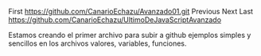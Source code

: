 First https://github.com/CanarioEchazu/Avanzado01.git
Previous
Next
Last https://github.com/CanarioEchazu/UltimoDeJavaScriptAvanzado



Estamos creando el primer archivo para subir a github
ejemplos simples y sencillos en los archivos
valores, variables, funciones.
